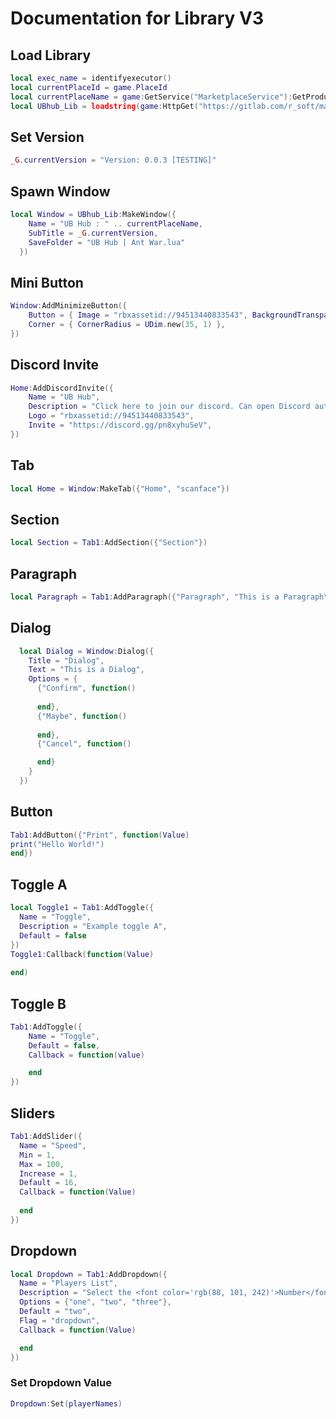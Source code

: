 # Documentation for Library V3

## Load Library


```lua
local exec_name = identifyexecutor()
local currentPlaceId = game.PlaceId
local currentPlaceName = game:GetService("MarketplaceService"):GetProductInfo(currentPlaceId).Name
local UBhub_Lib = loadstring(game:HttpGet("https://gitlab.com/r_soft/main/-/raw/main/Library/V3.lua"))()
```

## Set Version
```lua
_G.currentVersion = "Version: 0.0.3 [TESTING]"
```
## Spawn Window
```lua
local Window = UBhub_Lib:MakeWindow({
    Name = "UB Hub : " .. currentPlaceName,
    SubTitle = _G.currentVersion,
    SaveFolder = "UB Hub | Ant War.lua"
  })
```
## Mini Button
```lua
Window:AddMinimizeButton({
    Button = { Image = "rbxassetid://94513440833543", BackgroundTransparency = 0 },
    Corner = { CornerRadius = UDim.new(35, 1) },
})
```

## Discord Invite
```lua
Home:AddDiscordInvite({
    Name = "UB Hub",
    Description = "Click here to join our discord. Can open Discord automatically if executor has requests function.",
    Logo = "rbxassetid://94513440833543",
    Invite = "https://discord.gg/pn8xyhuSeV",
})
```

## Tab
```lua
local Home = Window:MakeTab({"Home", "scanface"})
```

## Section
```lua
local Section = Tab1:AddSection({"Section"})
```

## Paragraph
```lua
local Paragraph = Tab1:AddParagraph({"Paragraph", "This is a Paragraph\nSecond Line"})
```
## Dialog
```lua
  local Dialog = Window:Dialog({
    Title = "Dialog",
    Text = "This is a Dialog",
    Options = {
      {"Confirm", function()
        
      end},
      {"Maybe", function()
        
      end},
      {"Cancel", function()

      end}
    }
  })
```
## Button
```lua
Tab1:AddButton({"Print", function(Value)
print("Hello World!")
end})
```
## Toggle A
```lua
local Toggle1 = Tab1:AddToggle({
  Name = "Toggle",
  Description = "Example toggle A",
  Default = false 
})
Toggle1:Callback(function(Value)
 
end)
```



## Toggle B
```lua
Tab1:AddToggle({
    Name = "Toggle",
    Default = false,
    Callback = function(value)

    end
})
```



## Sliders
```lua
Tab1:AddSlider({
  Name = "Speed",
  Min = 1,
  Max = 100,
  Increase = 1,
  Default = 16,
  Callback = function(Value)
  
  end
})
```

## Dropdown
```lua
local Dropdown = Tab1:AddDropdown({
  Name = "Players List",
  Description = "Select the <font color='rgb(88, 101, 242)'>Number</font>",
  Options = {"one", "two", "three"},
  Default = "two",
  Flag = "dropdown",
  Callback = function(Value)

  end
})
```
### Set Dropdown Value
```lua
Dropdown:Set(playerNames)
```




